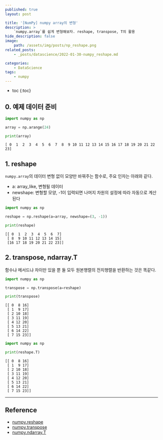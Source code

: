 ```yaml
---
published: true
layout: post

title: '[NumPy] numpy array의 변형'
description: >
    `numpy.array`를 쉽게 변형해보자. reshape, transpose, T의 활용
hide_description: false
image:
    path: /assets/img/posts/np_reshape.png
related_posts:
    - _posts/datascience/2022-01-30-numpy_reshape.md

categories:
    - DataScience
tags:
    - numpy
---
```

* toc
{:toc}

## 0. 예제 데이터 준비

```python
import numpy as np

array = np.arange(24)

print(array)
```
```
[ 0  1  2  3  4  5  6  7  8  9 10 11 12 13 14 15 16 17 18 19 20 21 22 23]
```

## 1. reshape

`numpy.array`의 데이터 변형 없이 모양만 바꿔주는 함수로, 주요 인자는 아래와 같다.  

- a: array_like, 변형될 데이터
- newshape: 변형할 모양, -1이 입력되면 나머지 차원의 설정에 따라 자동으로 계산된다

```python
import numpy as np

reshape = np.reshape(a=array, newshape=(3, -1))

print(reshape)
```
```
[[ 0  1  2  3  4  5  6  7]
 [ 8  9 10 11 12 13 14 15]
 [16 17 18 19 20 21 22 23]]
```

## 2. transpose, ndarray.T

함수냐 메서드냐 차이만 있을 뿐 둘 모두 원본행렬의 전치행렬을 반환하는 것은 똑같다.  

```python
import numpy as np

transpose = np.transpose(a=reshape)

print(transpose)
```
```
[[ 0  8 16]
 [ 1  9 17]
 [ 2 10 18]
 [ 3 11 19]
 [ 4 12 20]
 [ 5 13 21]
 [ 6 14 22]
 [ 7 15 23]]
```

```python
import numpy as np

print(reshape.T)
```
```
[[ 0  8 16]
 [ 1  9 17]
 [ 2 10 18]
 [ 3 11 19]
 [ 4 12 20]
 [ 5 13 21]
 [ 6 14 22]
 [ 7 15 23]]
```

---
## Reference
- [numpy.reshape](https://numpy.org/doc/stable/reference/generated/numpy.reshape.html)
- [numpy.transpose](https://numpy.org/doc/stable/reference/generated/numpy.transpose.html#numpy.transpose)
- [numpy.ndarray.T](https://numpy.org/doc/stable/reference/generated/numpy.ndarray.T.html)